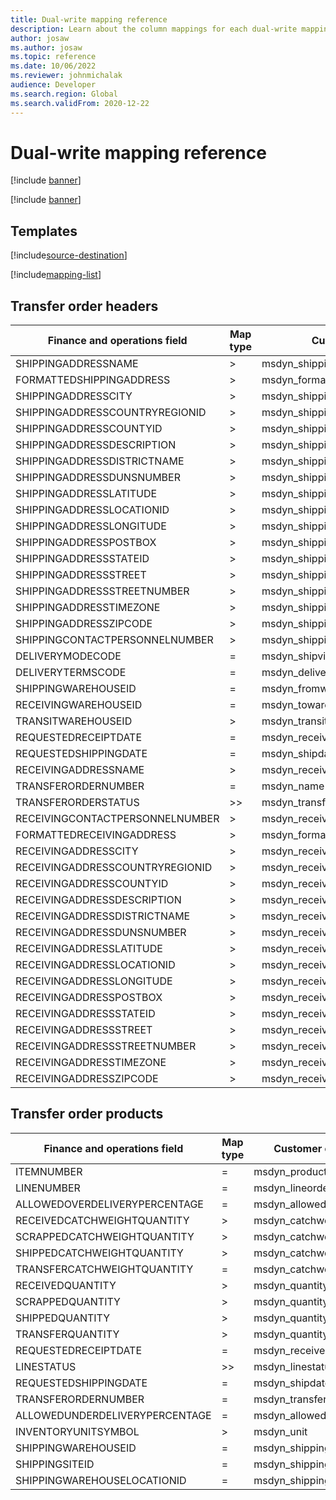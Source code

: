 ```yaml
---
title: Dual-write mapping reference
description: Learn about the column mappings for each dual-write mapping, including a table that defines the map type and customer engagement column for finance and operations fields.
author: josaw
ms.author: josaw
ms.topic: reference
ms.date: 10/06/2022
ms.reviewer: johnmichalak
audience: Developer
ms.search.region: Global
ms.search.validFrom: 2020-12-22
---
```


# Dual-write mapping reference

[!include [banner](../../includes/banner.md)]

[!include [banner](includes/dual-write-symbols.md)]

## Templates

[!include[source-destination](includes/source-destination.md)]

[!include[mapping-list](includes/mapping-tables.md)]

## Transfer order headers

|**Finance and operations field** | **Map type** | **Customer engagement column** | **Default value** |
|------------------------------------|-------------|----------------------------------|-----------------|
|SHIPPINGADDRESSNAME | > | msdyn_shippingaddressname |
|FORMATTEDSHIPPINGADDRESS | > | msdyn_formattedshippingaddress |
|SHIPPINGADDRESSCITY | > | msdyn_shippingaddresscity |
|SHIPPINGADDRESSCOUNTRYREGIONID | > | msdyn_shippingaddresscountryregionid |
|SHIPPINGADDRESSCOUNTYID | > | msdyn_shippingaddresscountyid |
|SHIPPINGADDRESSDESCRIPTION | > | msdyn_shippingaddressdescription |
|SHIPPINGADDRESSDISTRICTNAME | > | msdyn_shippingaddressdistrictname |
|SHIPPINGADDRESSDUNSNUMBER | > | msdyn_shippingaddressdunsnumber |
|SHIPPINGADDRESSLATITUDE | > | msdyn_shippingaddresslatitude |
|SHIPPINGADDRESSLOCATIONID | > | msdyn_shippingaddresslocationid |
|SHIPPINGADDRESSLONGITUDE | > | msdyn_shippingaddresslongitude |
|SHIPPINGADDRESSPOSTBOX | > |  msdyn_shippingaddresspostbox |
|SHIPPINGADDRESSSTATEID | > | msdyn_shippingaddressstateorprovince |
|SHIPPINGADDRESSSTREET | > | msdyn_shippingaddress1 |
|SHIPPINGADDRESSSTREETNUMBER | > | msdyn_shippingaddress2 |
|SHIPPINGADDRESSTIMEZONE | > | msdyn_shippingaddresstimezone |
|SHIPPINGADDRESSZIPCODE | > | msdyn_shippingaddresspostalcode |
|SHIPPINGCONTACTPERSONNELNUMBER | > | msdyn_shippingcontactpersonnelnumber |
|DELIVERYMODECODE | = | msdyn_shipvia |
|DELIVERYTERMSCODE | = | msdyn_deliveryterm |
|SHIPPINGWAREHOUSEID | = | msdyn_fromwarehouse.msdyn_warehouseidentifier |
|RECEIVINGWAREHOUSEID | = | msdyn_towarehouse.msdyn_warehouseidentifier |
|TRANSITWAREHOUSEID | > | msdyn_transitwarehouse.msdyn_warehouseidentifier |
|REQUESTEDRECEIPTDATE | = | msdyn_receivedate |
|REQUESTEDSHIPPINGDATE | = | msdyn_shipdate |
|RECEIVINGADDRESSNAME | > | msdyn_receivingaddressname |
|TRANSFERORDERNUMBER | = | msdyn_name |
|TRANSFERORDERSTATUS | >> | msdyn_transferstatus |
|RECEIVINGCONTACTPERSONNELNUMBER | > | msdyn_receivingcontactpersonnelnumber |
|FORMATTEDRECEIVINGADDRESS | > | msdyn_formattedreceivingaddress |
|RECEIVINGADDRESSCITY | > | msdyn_receivingaddresscity |
|RECEIVINGADDRESSCOUNTRYREGIONID | > | msdyn_receivingaddresscountryregionid |
|RECEIVINGADDRESSCOUNTYID | > | msdyn_receivingaddresscountyid |
|RECEIVINGADDRESSDESCRIPTION | > | msdyn_receivingaddressdescription |
|RECEIVINGADDRESSDISTRICTNAME | > | msdyn_receivingaddressdistrictname |
|RECEIVINGADDRESSDUNSNUMBER | > | msdyn_receivingaddressdunsnumber |
|RECEIVINGADDRESSLATITUDE | > | msdyn_receivingaddresslatitude |
|RECEIVINGADDRESSLOCATIONID | > | msdyn_receivingaddresslocationid |
|RECEIVINGADDRESSLONGITUDE | > | msdyn_receivingaddresslongitude |
|RECEIVINGADDRESSPOSTBOX | > | msdyn_receivingaddresspostbox |
|RECEIVINGADDRESSSTATEID | > | msdyn_receivingaddressstateorprovince |
|RECEIVINGADDRESSSTREET | > | msdyn_receivingaddresss1 |
|RECEIVINGADDRESSSTREETNUMBER | > | msdyn_receivingaddresss2 |
|RECEIVINGADDRESSTIMEZONE | > | msdyn_receivingaddresstimezone |
|RECEIVINGADDRESSZIPCODE | > | msdyn_receivingaddresspostalcode |

## Transfer order products

|**Finance and operations field** | **Map type** | **Customer engagement column** | **Default value** |
|------------------------------------|-------------|----------------------------------|-----------------|
| ITEMNUMBER | = | msdyn_product.msdyn_productnumber |
| LINENUMBER | = | msdyn_lineorder | 
| ALLOWEDOVERDELIVERYPERCENTAGE | = | msdyn_allowedoverdeliverypercentage |
| RECEIVEDCATCHWEIGHTQUANTITY | > | msdyn_catchweightquantityreceived |
| SCRAPPEDCATCHWEIGHTQUANTITY | > | msdyn_catchweightquantityscrapped |
| SHIPPEDCATCHWEIGHTQUANTITY | > | msdyn_catchweightquantityshipped |
| TRANSFERCATCHWEIGHTQUANTITY | = | msdyn_catchweightquantity |
| RECEIVEDQUANTITY | > | msdyn_quantityreceived |
| SCRAPPEDQUANTITY | > | msdyn_quantityscrapped |
| SHIPPEDQUANTITY | > | msdyn_quantityshipped |
| TRANSFERQUANTITY | > | msdyn_quantity |
| REQUESTEDRECEIPTDATE | = | msdyn_receivedate |
| LINESTATUS | >> | msdyn_linestatus |
| REQUESTEDSHIPPINGDATE | = | msdyn_shipdate | 
| TRANSFERORDERNUMBER | = | msdyn_transferorder.msdyn_name | 
| ALLOWEDUNDERDELIVERYPERCENTAGE | = | msdyn_allowedunderdeliverypercentage |
| INVENTORYUNITSYMBOL | > | msdyn_unit |
| SHIPPINGWAREHOUSEID | = | msdyn_shippingwarehouse |
| SHIPPINGSITEID | = | msdyn_shippingsite |
| SHIPPINGWAREHOUSELOCATIONID | = | msdyn_shippinglocation |
